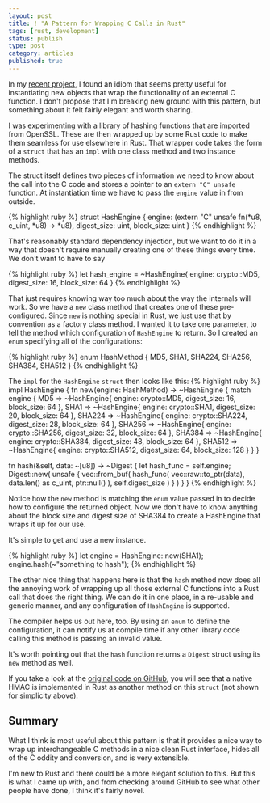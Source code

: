 ```yaml
---
layout: post
title: ! "A Pattern for Wrapping C Calls in Rust"
tags: [rust, development]
status: publish
type: post
category: articles
published: true
---
```

In my [recent project](/a-week-with-mozilla-rust), I found an idiom that seems pretty useful for instantiating new objects that wrap the functionality of an external C function. I don't propose that I'm breaking new ground with this pattern, but something about it felt fairly elegant and worth sharing. 

I was experimenting with a library of hashing functions that are imported from OpenSSL. These are then wrapped up by some Rust code to make them seamless for use elsewhere in Rust. That wrapper code takes the form of a `struct` that has an `impl` with one class method and two instance methods.

The struct itself defines two pieces of information we need to know about the call into the C code and stores a pointer to an `extern "C" unsafe` function. At instantiation time we have to pass the `engine` value in from outside.

{% highlight ruby %}
struct HashEngine {
  engine:      (extern "C" unsafe fn(*u8, c_uint, *u8) -> *u8),
  digest_size: uint,
  block_size:  uint
}
{% endhighlight %}

That's reasonably standard dependency injection, but we want to do it in a way that doesn't require manually creating one of these things every time.  We don't want to have to say

{% highlight ruby %}
let hash_engine = ~HashEngine{ engine: crypto::MD5, digest_size: 16, block_size: 64  }
{% endhighlight %}

That just requires knowing way too much about the way the internals will work. So we have a `new` class method that creates one of these pre-configured. Since `new` is nothing special in Rust, we just use that by convention as a factory class  method. I wanted it to take one parameter, to tell the method which configuration of `HashEngine` to return. So I created an `enum` specifying all of the configurations:

{% highlight ruby %}
enum HashMethod { MD5, SHA1, SHA224, SHA256, SHA384, SHA512 }
{% endhighlight %}

The `impl` for the `HashEngine` `struct` then looks like this:
{% highlight ruby %}
impl HashEngine {
  fn new(engine: HashMethod) -> ~HashEngine {
    match engine {
      MD5    => ~HashEngine{ engine: crypto::MD5,    digest_size: 16, block_size: 64  },
      SHA1   => ~HashEngine{ engine: crypto::SHA1,   digest_size: 20, block_size: 64  },
      SHA224 => ~HashEngine{ engine: crypto::SHA224, digest_size: 28, block_size: 64  },
      SHA256 => ~HashEngine{ engine: crypto::SHA256, digest_size: 32, block_size: 64  },
      SHA384 => ~HashEngine{ engine: crypto::SHA384, digest_size: 48, block_size: 64  },
      SHA512 => ~HashEngine{ engine: crypto::SHA512, digest_size: 64, block_size: 128 }
    }
  }

  fn hash(&self, data: ~[u8]) -> ~Digest {
    let hash_func = self.engine;
    Digest::new(
      unsafe {
        vec::from_buf(
          hash_func(
            vec::raw::to_ptr(data),
            data.len() as c_uint, ptr::null()
          ),
          self.digest_size
        )
      }
    )
  }
}
{% endhighlight %}

Notice how the `new` method is matching the `enum` value passed in to decide how to configure the returned object. Now we don't have to know anything about the block size and digest size of SHA384 to create a HashEngine that wraps it up for our use.

It's simple to get and use a new instance.

{% highlight ruby %}
let engine = HashEngine::new(SHA1);
engine.hash(~"something to hash");
{% endhighlight %}

The other nice thing that happens here is that the `hash` method now does all the annoying work of wrapping up all those external C functions into a Rust call that does the right thing. We can do it in one place, in a re-usable and generic manner, and any configuration of `HashEngine` is supported.

The compiler helps us out here, too. By using an `enum` to define the configuration, it can notify us at compile time if any other library code calling this method is passing an invalid value.

It's worth pointing out that the `hash` function returns a `Digest` struct using its `new` method as well.

If you take a look at the [original code on GitHub](https://github.com/relistan/cryptorust/), you will see that a native HMAC is implemented in Rust as another method on this `struct` (not shown for simplicity above).

Summary
-------
What I think is most useful about this pattern is that it provides a nice way to wrap up interchangeable C methods in a nice clean Rust interface, hides all of the C oddity and conversion, and is very extensible.

I'm new to Rust and there could be a more elegant solution to this. But this is what I came up with, and from checking around GitHub to see what other people have done, I think it's fairly novel.